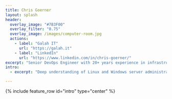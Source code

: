 ```yaml
---
title: Chris Goerner
layout: splash
header:
  overlay_image: "#7B3F00"
  overlay_filter: "0.75"
  overlay_image: /images/computer-room.jpg
  actions:
    - label: "Galah IT"
      url: "https://galah.it"
    - label: "LinkedIn"
      url: "https://www.linkedin.com/in/chris-goerner/"
excerpt: "Senior DevOps Engineer with 20+ years experience in infrastructure, operations and development teams."
intro: 
  - excerpt: "Deep understanding of Linux and Windows server administration, virtualisation, infrastructure as code, DevOps, cloud and automation platforms. Specific experience with Linux, Ansible, CI/CD, Kubernetes and GitOps."

---
```


{% include feature_row id="intro" type="center" %}
